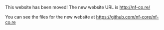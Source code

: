 This website has been moved! The new website URL is http://nf-co.re/

You can see the files for the new website at https://github.com/nf-core/nf-co.re
